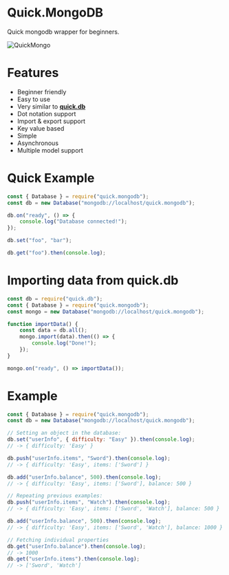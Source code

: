 # Quick.MongoDB
Quick mongodb wrapper for beginners.

![QuickMongo](https://nodei.co/npm/quick.mongodb.png)

# Features
- Beginner friendly
- Easy to use
- Very similar to **[quick.db](https://npmjs.com/package/quick.db)**
- Dot notation support
- Import & export support
- Key value based
- Simple
- Asynchronous
- Multiple model support

# Quick Example

```js
const { Database } = require("quick.mongodb");
const db = new Database("mongodb://localhost/quick.mongodb");

db.on("ready", () => {
    console.log("Database connected!");
});

db.set("foo", "bar");

db.get("foo").then(console.log);
```

# Importing data from quick.db

```js
const db = require("quick.db");
const { Database } = require("quick.mongodb");
const mongo = new Database("mongodb://localhost/quick.mongodb");

function importData() {
    const data = db.all();
    mongo.import(data).then(() => {
        console.log("Done!");
    });    
}

mongo.on("ready", () => importData());
```

# Example

```js
const { Database } = require("quick.mongodb");
const db = new Database("mongodb://localhost/quick.mongodb");

// Setting an object in the database:
db.set("userInfo", { difficulty: "Easy" }).then(console.log);
// -> { difficulty: 'Easy' }

db.push("userInfo.items", "Sword").then(console.log);
// -> { difficulty: 'Easy', items: ['Sword'] }

db.add("userInfo.balance", 500).then(console.log);
// -> { difficulty: 'Easy', items: ['Sword'], balance: 500 }

// Repeating previous examples:
db.push("userInfo.items", "Watch").then(console.log);
// -> { difficulty: 'Easy', items: ['Sword', 'Watch'], balance: 500 }

db.add("userInfo.balance", 500).then(console.log);
// -> { difficulty: 'Easy', items: ['Sword', 'Watch'], balance: 1000 }

// Fetching individual properties
db.get("userInfo.balance").then(console.log);
// -> 1000
db.get("userInfo.items").then(console.log);
// -> ['Sword', 'Watch']
```